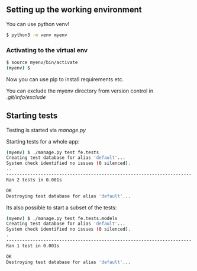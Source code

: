 ## Setting up the working environment

You can use python venv!

```bash
$ python3 -m venv myenv
```

### Activating to the virtual env

```bash
$ source myenv/bin/activate
(myenv) $
```

Now you can use pip to install requirements etc.

You can exclude the myenv directory from version control in _.git/info/exclude_

## Starting tests

Testing is started via _manage.py_

Starting tests for a whole app:
```bash
(myenv) $ ./manage.py test fe.tests
Creating test database for alias 'default'...
System check identified no issues (0 silenced).
..
----------------------------------------------------------------------
Ran 2 tests in 0.001s

OK
Destroying test database for alias 'default'...

```

Its also possible to start a subset of the tests:
```bash
(myenv) $ ./manage.py test fe.tests.models
Creating test database for alias 'default'...
System check identified no issues (0 silenced).
.
----------------------------------------------------------------------
Ran 1 test in 0.001s

OK
Destroying test database for alias 'default'...
```

